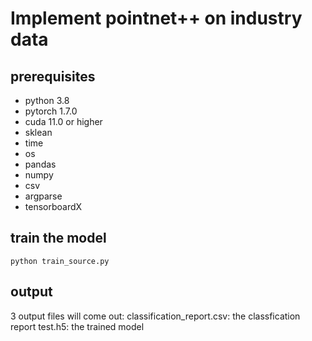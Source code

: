 
# Implement pointnet++ on industry data

## prerequisites
- python 3.8
- pytorch 1.7.0
- cuda 11.0 or higher
- sklean
- time
- os
- pandas
- numpy
- csv
- argparse
- tensorboardX

## train the model
    python train_source.py

## output
3 output files will come out:
classification_report.csv: the classfication report
test.h5: the trained model
